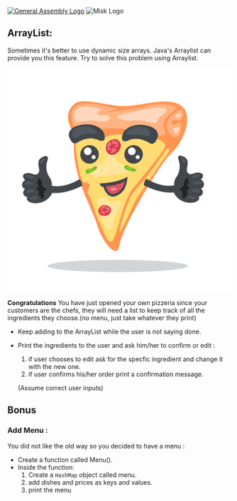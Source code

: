 [![General Assembly Logo](https://camo.githubusercontent.com/1a91b05b8f4d44b5bbfb83abac2b0996d8e26c92/687474703a2f2f692e696d6775722e636f6d2f6b6538555354712e706e67)](https://generalassemb.ly/education/web-development-immersive)
![Misk Logo](https://i.ibb.co/KmXhJbm/Webp-net-resizeimage-1.png)


## ArrayList: 
Sometimes it's better to use dynamic size arrays. Java's Arraylist can provide you this feature. Try to solve this problem using Arraylist.

![](pizza.png)

**Congratulations** You have just opened your own pizzeria since your customers are the chefs, they will need a list to keep track of  all the ingredients they choose.(no menu, just take whatever they print)
 
 - Keep adding to the ArrayList while the user is not saying done.
 - Print the ingredients to the user and ask him/her to confirm or edit :
   1. if user chooses to edit ask for the specfic ingredient and change it with the new one.
   2. if user confirms his/her order print a confirmation message.

   (Assume correct user inputs)
   
   
   
 ## Bonus

### Add Menu :

You did not like the old way so you decided to have a menu :
- Create a function called Menu().
- Inside the function:
   1. Create a ``` HashMap ``` object called menu.
   2. add dishes and prices as keys and values.
   3. print the menu
